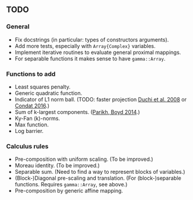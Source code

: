 ## TODO

### General

* Fix docstrings (in particular: types of constructors arguments).
* Add more tests, especially with `Array{Complex}` variables.
* Implement iterative routines to evaluate general proximal mappings.
* For separable functions it makes sense to have `gamma::Array`.

### Functions to add

* Least squares penalty.
* Generic quadratic function.
* Indicator of L1 norm ball. (TODO: faster projection [Duchi et al. 2008](http://dl.acm.org/citation.cfm?id=1390191) or [Condat 2016](http://link.springer.com/article/10.1007/s10107-015-0946-6).)
* Sum of k-largest components. ([Parikh, Boyd 2014](http://www.web.stanford.edu/~boyd/papers/pdf/prox_algs.pdf).)
* Ky-Fan (k)-norms.
* Max function.
* Log barrier.

### Calculus rules

* Pre-composition with uniform scaling. (To be improved.)
* Moreau identity. (To be improved.)
* Separable sum. (Need to find a way to represent blocks of variables.)
* (Block-)Diagonal pre-scaling and translation. (For (block-)separable functions. Requires `gamma::Array`, see above.)
* Pre-composition by generic affine mapping.

